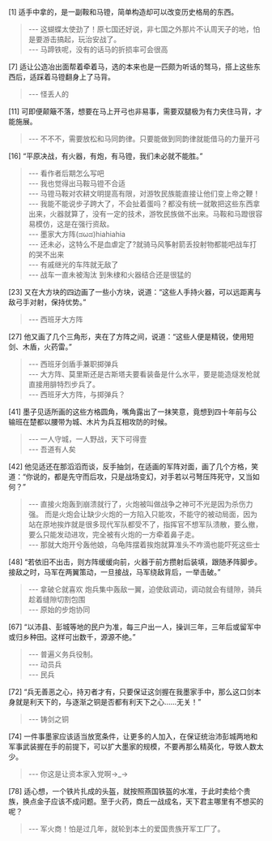 
[1] 适手中拿的，是一副鞍和马镫，简单构造却可以改变历史格局的东西。
>--- 这蝴蝶太使劲了！原七国还好说，非七国之外那片不认周天子的地，怕是要游击搞起，玩治安战了。<br>
>--- 马蹄铁呢，没有的话马的折损率可会很高<br>

[7] 适让公造冶出面帮着牵着马，选的本来也是一匹颇为听话的驽马，搭上这些东西后，适踩着马镫翻身上了马背。
>--- 怪丢人的<br>

[11] 可即便颠簸不落，想要在马上开弓也非易事，需要双腿极为有力夹住马背，才能施展。
>--- 不不不，需要放松和马同韵律。只要能做到同韵律就能借马的力量开弓<br>

[16] “平原决战，有火器，有炮，有马镫，我们未必就不能胜。”
>--- 看作者后期怎么写吧<br>
>--- 我也觉得出马鞍马镫不合适<br>
>--- 马镫马鞍对农耕文明提高有限，对游牧民族能直接让他们变上帝之鞭！<br>
>--- 我能不能说步子跨大了，不会扯着蛋吗？都没有统一就敢把这些东西拿出来，火器就算了，没有一定的技术，游牧民族做不出来。马鞍和马蹬很容易模仿，这是在强行资敌。<br>
>--- 墨家大方阵(ಡωಡ)hiahiahia<br>
>--- 还未必，这特么不是血虐定了?就骑马风筝射箭丢投射物都能吧战车打的哭不出来<br>
>--- 有戚继光的车阵就无敌了<br>
>--- 战车一直未被淘汰 到朱棣和火器结合还是很猛的<br>

[23] 又在大方块的四边画了一些小方块，说道：“这些人手持火器，可以远距离与敌弓手对射，保持优势。”
>--- 西班牙大方阵<br>

[27] 他又画了几个三角形，夹在了方阵之间，说道：“这些人便是精锐，使用短剑、木盾，火药雷。”
>--- 西班牙剑盾手兼职掷弹兵<br>
>--- 大方阵、莫里斯还是古斯塔夫要看装备是什么水平，要是能造燧发枪就直接用腓特烈步兵了。<br>
>--- 西班牙大方阵，与掷弹兵？<br>

[41] 墨子见适所画的这些方格圆角，嘴角露出了一抹笑意，竟想到四十年前与公输班在楚都以腰带为城、木片为兵互相攻防的时候。
>--- 一人守城，一人野战，天下可得壹<br>
>--- 吾道有人矣<br>

[42] 他见适还在那滔滔而谈，反手抽剑，在适画的军阵对面，画了几个方格，笑道：“你说的，都是先守而后攻，只是战场变幻，对手若以弓弩压阵死守，又当如何？”
>--- 直接火炮轰到崩溃就行了，火炮被叫做战争之神可不光是因为杀伤力强。
而是火炮会让缺少火炮的一方陷入只能攻，不能守的被动局面，因为站在原地挨炸就是很多现代军队都受不了，指挥官不想军队溃散，要么撤，要么只能发动进攻，完全被有火炮的一方牵着鼻子走。<br>
>--- 那就大炮开兮轰他娘，乌龟阵摆着挨炮就算准头不咋滴也能吓死这些士<br>

[48] “若依旧不出击，则方阵缓缓向前，火器于前方攒射后装填，跟随矛阵脚步。接敌之时，马军在两翼策动，一旦接战，马军绕敌背后，一举击破。”
>--- 拿破仑就喜欢 炮兵集中轰敌一翼，迫使敌调动，调动就会有缝隙，骑兵趁着缝隙切割包围<br>
>--- 原始的步炮协同<br>

[67] “以沛县、彭城等地的民户为准，每三户出一人，操训三年，三年后或留军中或归乡种田。这样可出数千，源源不绝。”
>--- 普遍义务兵役制。<br>
>--- 动员兵<br>
>--- 民兵<br>

[72] “兵无善恶之心，持刃者才有，只要保证这剑握在我墨家手中，那么这口剑本身就是利天下的，与逐渐之铜是否都有利天下之心……无关！”
>--- 铸剑之铜<br>

[74] 一件事墨家应该适当放宽条件，让更多的人加入，在保证统治沛彭城两地和军事武装握在手的前提下，可以扩大墨家的规模，不要再那么精英化，导致人数太少。
>--- 你这是让资本家入党啊→_→<br>

[78] 适心想，一个铁片扎成的头盔，就按照燕国铁盔的水准，于此时卖给个贵族，换点金子应该不成问题。至于火药，商丘一战成名，天下君主哪里有不想买的呢？
>--- 军火商！怕是过几年，就轮到本土的爱国贵族开军工厂了。<br>
